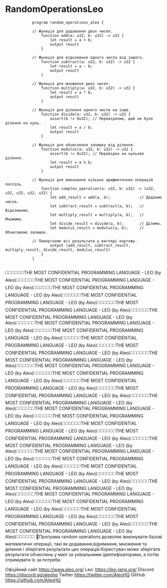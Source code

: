 # RandomOperationsLeo


```leo
            program random_operations_aleo {
            
            // Функція для додавання двох чисел.
                function add(a: u32, b: u32) -> u32 {
                    let result = a + b;
                    output result
                }
            
            // Функція для віднімання одного числа від іншого.
                function subtract(a: u32, b: u32) -> u32 {
                    let result = a - b;
                    output result
                }
            
            // Функція для множення двох чисел.
                function multiply(a: u32, b: u32) -> u32 {
                    let result = a * b;
                    output result
                }
            
            // Функція для ділення одного числа на інше.
                function divide(a: u32, b: u32) -> u32 {
                    assert(b != 0u32); // Перевіряємо, щоб не було ділення на нуль.
                    let result = a / b;
                    output result
                }
            
            // Функція для обчислення залишку від ділення.
                function modulus(a: u32, b: u32) -> u32 {
                    assert(b != 0u32); // Перевірка на нульове ділення.
                    let result = a % b;
                    output result
                }
            
            // Функція для виконання кількох арифметичних операцій поспіль.
                function complex_operation(a: u32, b: u32) -> (u32, u32, u32, u32, u32) {
                    let add_result = add(a, b);             // Додаємо числа.
                    let subtract_result = subtract(a, b);   // Віднімаємо.
                    let multiply_result = multiply(a, b);   // Множимо.
                    let divide_result = divide(a, b);       // Ділимо.
                    let modulus_result = modulus(a, b);     // Обчислюємо залишок.
                    
            // Повертаємо всі результати у вигляді кортежу.
                    output (add_result, subtract_result, multiply_result, divide_result, modulus_result)
                }
            }


```


◻️◻️◻️◻️◻️◻️THE MOST CONFIDENTIAL PROGRAMMING LANGUAGE - LEO (by Aleo)◻️◻️◻️◻️◻️◻️THE MOST CONFIDENTIAL PROGRAMMING LANGUAGE - LEO (by Aleo)◻️◻️◻️◻️◻️◻️THE MOST CONFIDENTIAL PROGRAMMING LANGUAGE - LEO (by Aleo)◻️◻️◻️◻️◻️◻️THE MOST CONFIDENTIAL PROGRAMMING LANGUAGE - LEO (by Aleo)◻️◻️◻️◻️◻️◻️THE MOST CONFIDENTIAL PROGRAMMING LANGUAGE - LEO (by Aleo)◻️◻️◻️◻️◻️◻️THE MOST CONFIDENTIAL PROGRAMMING LANGUAGE - LEO (by Aleo)◻️◻️◻️◻️◻️◻️THE MOST CONFIDENTIAL PROGRAMMING LANGUAGE - LEO (by Aleo)◻️◻️◻️◻️◻️◻️THE MOST CONFIDENTIAL PROGRAMMING LANGUAGE - LEO (by Aleo)◻️◻️◻️◻️◻️◻️THE MOST CONFIDENTIAL PROGRAMMING LANGUAGE - LEO (by Aleo)◻️◻️◻️◻️◻️◻️THE MOST CONFIDENTIAL PROGRAMMING LANGUAGE - LEO (by Aleo)◻️◻️◻️◻️◻️◻️THE MOST CONFIDENTIAL PROGRAMMING LANGUAGE - LEO (by Aleo)◻️◻️◻️◻️◻️◻️THE MOST CONFIDENTIAL PROGRAMMING LANGUAGE - LEO (by Aleo)◻️◻️◻️◻️◻️◻️THE MOST CONFIDENTIAL PROGRAMMING LANGUAGE - LEO (by Aleo)◻️◻️◻️◻️◻️◻️THE MOST CONFIDENTIAL PROGRAMMING LANGUAGE - LEO (by Aleo)◻️◻️◻️◻️◻️◻️THE MOST CONFIDENTIAL PROGRAMMING LANGUAGE - LEO (by Aleo)◻️◻️◻️◻️◻️◻️THE MOST CONFIDENTIAL PROGRAMMING LANGUAGE - LEO (by Aleo)◻️◻️◻️◻️◻️◻️THE MOST CONFIDENTIAL PROGRAMMING LANGUAGE - LEO (by Aleo)◻️◻️◻️◻️◻️◻️THE MOST CONFIDENTIAL PROGRAMMING LANGUAGE - LEO (by Aleo)◻️◻️◻️◻️◻️◻️THE MOST CONFIDENTIAL PROGRAMMING LANGUAGE - LEO (by Aleo)◻️◻️◻️◻️◻️◻️THE MOST CONFIDENTIAL PROGRAMMING LANGUAGE - LEO (by Aleo)◻️◻️◻️◻️◻️◻️THE MOST CONFIDENTIAL PROGRAMMING LANGUAGE - LEO (by Aleo)◻️◻️◻️◻️◻️◻️THE MOST CONFIDENTIAL PROGRAMMING LANGUAGE - LEO (by Aleo)◻️◻️◻️◻️◻️◻️THE MOST CONFIDENTIAL PROGRAMMING LANGUAGE - LEO (by Aleo)◻️◻️◻️◻️◻️◻️THE MOST CONFIDENTIAL PROGRAMMING LANGUAGE - LEO (by Aleo)◻️◻️◻️◻️◻️◻️THE MOST CONFIDENTIAL PROGRAMMING LANGUAGE - LEO (by Aleo)◻️◻️◻️◻️◻️◻️THE MOST CONFIDENTIAL PROGRAMMING LANGUAGE - LEO (by Aleo)◻️◻️◻️◻️◻️◻️THE MOST CONFIDENTIAL PROGRAMMING LANGUAGE - LEO (by Aleo)◻️◻️◻️◻️◻️◻️THE MOST CONFIDENTIAL PROGRAMMING LANGUAGE - LEO (by Aleo)◻️◻️◻️◻️◻️◻️THE MOST CONFIDENTIAL PROGRAMMING LANGUAGE - LEO (by Aleo)◻️◻️◻️◻️◻️◻️THE MOST CONFIDENTIAL PROGRAMMING LANGUAGE - LEO (by Aleo)◻️◻️◻️◻️◻️◻️THE MOST CONFIDENTIAL PROGRAMMING LANGUAGE - LEO (by Aleo)◻️◻️◻️◻️◻️◻️
🎈Програма random оperations дозволяє виконувати базові математичні операції, такі як додавання,віднімання, множення та ділення і зберігати результати цих операцій.Користувач може зберігати результати обчислень у мапі за унікальними ідентифікаторами, а потім отримувати їх за потреби.

Офіційний сайт https://www.aleo.org/ Leo: https://leo-lang.org/ Discord https://discord.gg/aleohq Twitter https://twitter.com/AleoHQ GitHub https://github.com/AleoHQ
